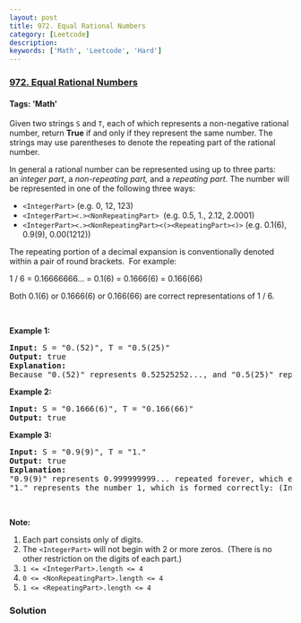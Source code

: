 ```yaml
---
layout: post
title: 972. Equal Rational Numbers
category: [Leetcode]
description: 
keywords: ['Math', 'Leetcode', 'Hard']
---
```

### [972. Equal Rational Numbers](https://leetcode.com/problems/equal-rational-numbers)

#### Tags: 'Math'

<div class="content__u3I1 question-content__JfgR"><div><p>Given two strings <code>S</code> and <code>T</code>, each of which represents a non-negative rational number, return <strong>True</strong> if and only if they represent the same number. The strings may use parentheses to denote the repeating part of the rational number.</p>
<p>In general a rational number can be represented using up to three parts: an <em>integer part</em>, a <em>non-repeating part,</em> and a <em>repeating part</em>. The number will be represented in one of the following three ways:</p>
<ul>
<li><code>&lt;IntegerPart&gt;</code> (e.g. 0, 12, 123)</li>
<li><code>&lt;IntegerPart&gt;&lt;.&gt;&lt;NonRepeatingPart&gt;</code>  (e.g. 0.5, 1., 2.12, 2.0001)</li>
<li><code>&lt;IntegerPart&gt;&lt;.&gt;&lt;NonRepeatingPart&gt;&lt;(&gt;&lt;RepeatingPart&gt;&lt;)&gt;</code> (e.g. 0.1(6), 0.9(9), 0.00(1212))</li>
</ul>
<p>The repeating portion of a decimal expansion is conventionally denoted within a pair of round brackets.  For example:</p>
<p>1 / 6 = 0.16666666... = 0.1(6) = 0.1666(6) = 0.166(66)</p>
<p>Both 0.1(6) or 0.1666(6) or 0.166(66) are correct representations of 1 / 6.</p>
<p> </p>
<p><strong>Example 1:</strong></p>
<pre><strong>Input: </strong>S = <span id="example-input-1-1">"0.(52)"</span>, T = <span id="example-input-1-2">"0.5(25)"</span>
<strong>Output: </strong><span id="example-output-1">true</span>
<strong>Explanation:
</strong>Because "0.(52)" represents 0.52525252..., and "0.5(25)" represents 0.52525252525..... , the strings represent the same number.
</pre>
<div>
<p><strong>Example 2:</strong></p>
<pre><strong>Input: </strong>S = <span id="example-input-2-1">"0.1666(6)"</span>, T = <span id="example-input-2-2">"0.166(66)"</span>
<strong>Output: </strong><span id="example-output-2">true</span>
</pre>
<div>
<p><strong>Example 3:</strong></p>
<pre><strong>Input: </strong>S = <span id="example-input-3-1">"0.9(9)"</span>, T = <span id="example-input-3-2">"1."</span>
<strong>Output: </strong><span id="example-output-3">true</span>
<strong>Explanation: </strong>
"0.9(9)" represents 0.999999999... repeated forever, which equals 1.  [<a href="https://en.wikipedia.org/wiki/0.999..." target="_blank">See this link for an explanation.</a>]
"1." represents the number 1, which is formed correctly: (IntegerPart) = "1" and (NonRepeatingPart) = "".</pre>
<p> </p>
</div>
</div>
<p><strong>Note:</strong></p>
<ol>
<li>Each part consists only of digits.</li>
<li>The <code>&lt;IntegerPart&gt;</code> will not begin with 2 or more zeros.  (There is no other restriction on the digits of each part.)</li>
<li><code>1 &lt;= &lt;IntegerPart&gt;.length &lt;= 4 </code></li>
<li><code>0 &lt;= &lt;NonRepeatingPart&gt;.length &lt;= 4 </code></li>
<li><code>1 &lt;= &lt;RepeatingPart&gt;.length &lt;= 4</code></li>
</ol>
</div></div>

### Solution

